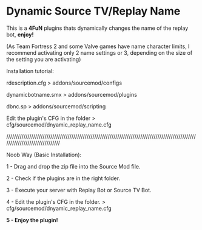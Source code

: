 # Dynamic Source TV/Replay Name
This is a **4FuN** plugins thats dynamically changes the name of the replay bot, **enjoy!**

(As Team Fortress 2 and some Valve games have name character limits, I recommend activating only 2 name settings or 3, depending on the size of the setting you are activating)


Installation tutorial:

rdescription.cfg > addons/sourcemod/configs

dynamicbotname.smx > addons/sourcemod/plugins

dbnc.sp > addons/sourcemod/scripting


Edit the plugin's CFG in the folder > cfg/sourcemod/dnyamic_replay_name.cfg

///////////////////////////////////////////////////////////////////////////////////////////////////////////////////////////////

Noob Way (Basic Installation):

1 - Drag and drop the zip file into the Source Mod file.

2 - Check if the plugins are in the right folder.

3 - Execute your server with Replay Bot or Source TV Bot.

4 - Edit the plugin's CFG in the folder. > cfg/sourcemod/dnyamic_replay_name.cfg

**5 - Enjoy the plugin!**
